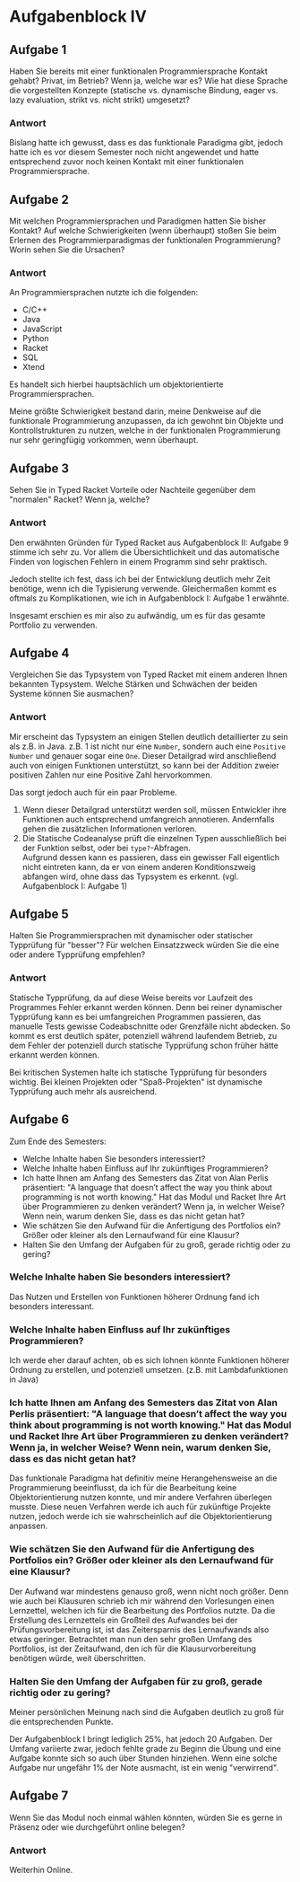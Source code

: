 # Aufgabenblock IV

## Aufgabe 1
Haben Sie bereits mit einer funktionalen Programmiersprache Kontakt gehabt? Privat, im Betrieb? Wenn ja, welche war es? Wie hat diese Sprache die vorgestellten Konzepte (statische vs. dynamische Bindung, eager vs. lazy evaluation, strikt vs. nicht strikt) umgesetzt?

### Antwort
Bislang hatte ich gewusst, dass es das funktionale Paradigma gibt, jedoch hatte ich es vor diesem Semester noch nicht angewendet und hatte entsprechend zuvor noch keinen Kontakt mit einer funktionalen Programmiersprache.

## Aufgabe 2
Mit welchen Programmiersprachen und Paradigmen hatten Sie bisher Kontakt? 
Auf welche Schwierigkeiten (wenn überhaupt) stoßen Sie beim Erlernen des Programmierparadigmas der funktionalen Programmierung? Worin sehen Sie die Ursachen?

### Antwort 
An Programmiersprachen nutzte ich die folgenden:
- C/C++
- Java
- JavaScript
- Python
- Racket
- SQL
- Xtend

Es handelt sich hierbei hauptsächlich um objektorientierte Programmiersprachen.

Meine größte Schwierigkeit bestand darin, meine Denkweise auf die funktionale Programmierung anzupassen, 
da ich gewohnt bin Objekte und Kontrollstrukturen zu nutzen, welche in der funktionalen Programmierung nur sehr geringfügig vorkommen, wenn überhaupt.

## Aufgabe 3
Sehen Sie in Typed Racket Vorteile oder Nachteile gegenüber dem "normalen" Racket? Wenn ja, welche?

### Antwort
Den erwähnten Gründen für Typed Racket aus Aufgabenblock II: Aufgabe 9 stimme ich sehr zu. 
Vor allem die Übersichtlichkeit und das automatische Finden von logischen Fehlern in einem Programm sind sehr praktisch.

Jedoch stellte ich fest, dass ich bei der Entwicklung deutlich mehr Zeit benötige, wenn ich die Typisierung verwende. 
Gleichermaßen kommt es oftmals zu Komplikationen, wie ich in Aufgabenblock I: Aufgabe 1 erwähnte. 

Insgesamt erschien es mir also zu aufwändig, um es für das gesamte Portfolio zu verwenden.

## Aufgabe 4
Vergleichen Sie das Typsystem von Typed Racket mit einem anderen Ihnen bekannten Typsystem. Welche Stärken und Schwächen der beiden Systeme können Sie ausmachen?

### Antwort
Mir erscheint das Typsystem an einigen Stellen deutlich detaillierter zu sein als z.B. in Java. z.B. 1 ist nicht nur eine `Number`, sondern auch eine `Positive Number` und genauer sogar eine `One`.
Dieser Detailgrad wird anschließend auch von einigen Funktionen unterstützt, so kann bei der Addition zweier positiven Zahlen nur eine Positive Zahl hervorkommen.

Das sorgt jedoch auch für ein paar Probleme. 
1. Wenn dieser Detailgrad unterstützt werden soll, müssen Entwickler ihre Funktionen auch entsprechend umfangreich annotieren. Andernfalls gehen die zusätzlichen Informationen verloren.
2. Die Statische Codeanalyse prüft die einzelnen Typen ausschließlich bei der Funktion selbst, oder bei `type?`-Abfragen.
<br>Aufgrund dessen kann es passieren, dass ein gewisser Fall eigentlich nicht eintreten kann, da er von einem anderen Konditionszweig abfangen wird, ohne dass das Typsystem es erkennt. (vgl. Aufgabenblock I: Aufgabe 1)

## Aufgabe 5
Halten Sie Programmiersprachen mit dynamischer oder statischer Typprüfung für "besser"? Für welchen Einsatzzweck würden Sie die eine oder andere Typprüfung empfehlen?

### Antwort
Statische Typprüfung, da auf diese Weise bereits vor Laufzeit des Programmes Fehler erkannt werden können. 
Denn bei reiner dynamischer Typprüfung kann es bei umfangreichen Programmen passieren, das manuelle Tests gewisse Codeabschnitte oder Grenzfälle nicht abdecken. 
So kommt es erst deutlich später, potenziell während laufendem Betrieb, zu dem Fehler der potenziell durch statische Typprüfung schon früher hätte erkannt werden können.

Bei kritischen Systemen halte ich statische Typprüfung für besonders wichtig. Bei kleinen Projekten oder "Spaß-Projekten" ist dynamische Typprüfung auch mehr als ausreichend.

## Aufgabe 6
Zum Ende des Semesters:
- Welche Inhalte haben Sie besonders interessiert?
- Welche Inhalte haben Einfluss auf Ihr zukünftiges Programmieren?
- Ich hatte Ihnen am Anfang des Semesters das Zitat von Alan Perlis präsentiert: "A language that doesn’t affect the way you think about programming is not worth knowing." Hat das Modul und Racket Ihre Art über Programmieren zu denken verändert? Wenn ja, in welcher Weise? Wenn nein, warum denken Sie, dass es das nicht getan hat?
- Wie schätzen Sie den Aufwand für die Anfertigung des Portfolios ein? Größer oder kleiner als den Lernaufwand für eine Klausur?
- Halten Sie den Umfang der Aufgaben für zu groß, gerade richtig oder zu gering?

### Welche Inhalte haben Sie besonders interessiert?
Das Nutzen und Erstellen von Funktionen höherer Ordnung fand ich besonders interessant.

### Welche Inhalte haben Einfluss auf Ihr zukünftiges Programmieren?
Ich werde eher darauf achten, ob es sich lohnen könnte Funktionen höherer Ordnung zu erstellen, und potenziell umsetzen. (z.B. mit Lambdafunktionen in Java)

### Ich hatte Ihnen am Anfang des Semesters das Zitat von Alan Perlis präsentiert: "A language that doesn’t affect the way you think about programming is not worth knowing." Hat das Modul und Racket Ihre Art über Programmieren zu denken verändert? Wenn ja, in welcher Weise? Wenn nein, warum denken Sie, dass es das nicht getan hat?
Das funktionale Paradigma hat definitiv meine Herangehensweise an die Programmierung beeinflusst, da ich für die Bearbeitung keine Objektorientierung nutzen konnte, und mir andere Verfahren überlegen musste.
Diese neuen Verfahren werde ich auch für zukünftige Projekte nutzen, jedoch werde ich sie wahrscheinlich auf die Objektorientierung anpassen.

### Wie schätzen Sie den Aufwand für die Anfertigung des Portfolios ein? Größer oder kleiner als den Lernaufwand für eine Klausur?
Der Aufwand war mindestens genauso groß, wenn nicht noch größer. Denn wie auch bei Klausuren schrieb ich mir während den Vorlesungen einen Lernzettel, welchen ich für die Bearbeitung des Portfolios nutzte. 
Da die Erstellung des Lernzettels ein Großteil des Aufwandes bei der Prüfungsvorbereitung ist, ist das Zeitersparnis des Lernaufwands also etwas geringer.
Betrachtet man nun den sehr großen Umfang des Portfolios, ist der Zeitaufwand, den ich für die Klausurvorbereitung benötigen würde, weit überschritten.

### Halten Sie den Umfang der Aufgaben für zu groß, gerade richtig oder zu gering?
Meiner persönlichen Meinung nach sind die Aufgaben deutlich zu groß für die entsprechenden Punkte.

Der Aufgabenblock I bringt lediglich 25%, hat jedoch 20 Aufgaben. Der Umfang variierte zwar,
jedoch fehlte grade zu Beginn die Übung und eine Aufgabe konnte sich so auch über Stunden hinziehen. Wenn eine solche Aufgabe nur ungefähr 1% der Note ausmacht, ist ein wenig "verwirrend". 

## Aufgabe 7
Wenn Sie das Modul noch einmal wählen könnten, würden Sie es gerne in Präsenz oder wie durchgeführt online belegen?

### Antwort
Weiterhin Online.